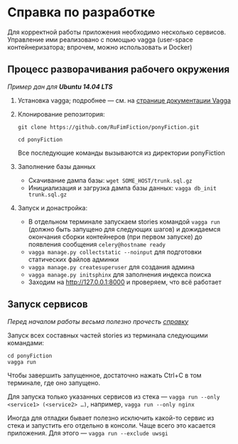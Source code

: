 # Справка по разработке

Для корректной работы приложения необходимо несколько сервисов.
Управление ими реализовано с помощью vagga (user-space контейнеризатора; впрочем, можно использовать и Docker)

## Процесс разворачивания рабочего окружения

_Пример дан для **Ubuntu 14.04 LTS**_

1. Установка vagga; подробнее — см. на [странице документации Vagga](http://vagga.readthedocs.org/en/latest/installation.html#ubuntu)
2. Клонирование репозитория:

    `git clone https://github.com/RuFimFiction/ponyFiction.git`

    `cd ponyFiction`

    Все последующие команды вызываются из директории ponyFiction

3. Заполнение базы данных
    * Скачивание дампа базы: `wget SOME_HOST/trunk.sql.gz`
    * Инициализация и загрузка дампа базы данных: `vagga db_init trunk.sql.gz`

4. Запуск и донастройка:

    * В отдельном терминале запускаем stories командой `vagga run` (должно быть запущено для следующих шагов)
    и дожидаемся окончания сборки контейнеров (при первом запуске) до появления сообщения `celery@hostname ready`
    * `vagga manage.py collectstatic --noinput` для подготовки статических файлов админки
    * `vagga manage.py createsuperuser` для создания админа
    * `vagga manage.py initsphinx` для заполнения индекса поиска
    * Заходим на http://127.0.0.1:8000 и проверяем, что всё работает

## Запуск сервисов

_Перед началом работы весьма полезно прочесть [справку](http://vagga.readthedocs.org/en/latest/commandline.html)_

Запуск всех составных частей stories из терминала следующими командами:
```
cd ponyFiction
vagga run
```
Чтобы завершить запущенное, достаточно нажать Ctrl+C в том терминале, где оно запущено.

Для запуска только указанных сервисов из стека — `vagga run --only <service1> (<service2> …)`, например, `vagga run --only nginx`

Иногда для отладки бывает полезно исключить какой-то сервис из стека и запустить его отдельно в консоли. 
Чаще всего это касается приложения. Для этого — `vagga run --exclude uwsgi`
